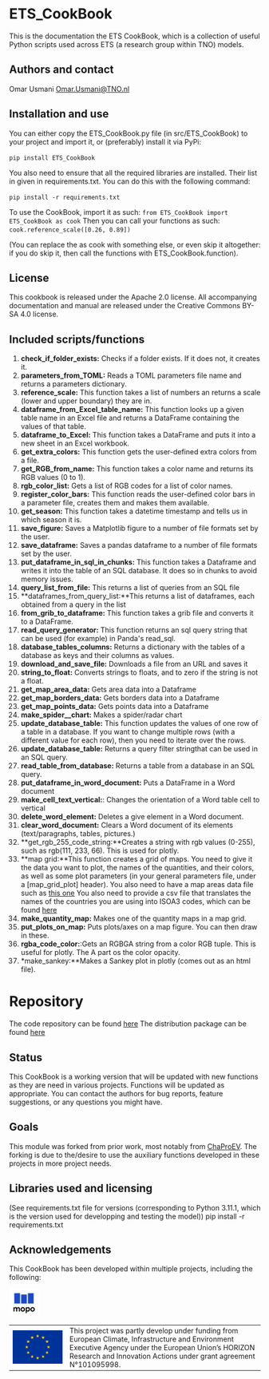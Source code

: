 

# **ETS_CookBook**


This is the documentation the ETS CookBook, which is a collection of useful
Python scripts used across ETS (a research group within TNO) models.

## Authors and contact
Omar Usmani [Omar.Usmani@TNO.nl](mailto:Omar.Usmani@TNO.nl)

## Installation and use
You can either copy the ETS_CookBook.py file (in src/ETS_CookBook) to your
project and import it, or (preferably) install it via PyPi:

``
pip install ETS_CookBook
``

You also need to ensure that all the required libraries are installed. Their
list in given in requirements.txt.
You can do this with the following command:

``
pip install -r requirements.txt
``

To use the CookBook, import it as such:
``
from ETS_CookBook import ETS_CookBook as cook
``
Then you can call your functions as such:
``
cook.reference_scale([0.26, 0.89])
``

(You can replace the as cook with something else, or even skip it altogether:
if you do skip it, then call the functions with ETS_CookBook.function).

## License

This cookbook is released under the Apache 2.0 license.
All accompanying documentation and manual are released under the 
Creative Commons BY-SA 4.0 license.

## Included scripts/functions

1. **check_if_folder_exists:** Checks if a folder exists.
    If it does not, it creates it.
2. **parameters_from_TOML:**  Reads a TOML parameters file name and returns
    a parameters dictionary.
3. **reference_scale:** This function takes a list of numbers an returns
    a scale (lower and upper boundary) they are in.
4. **dataframe_from_Excel_table_name:** This function looks up a given table
    name in an Excel file and returns a DataFrame containing the values of
    that table.
5. **dataframe_to_Excel:** This function takes a DataFrame and puts it into
    a new sheet in an Excel workbook.
6. **get_extra_colors:** This function gets the user-defined extra colors
    from a file.
7. **get_RGB_from_name:** This function takes a color name and returns
    its RGB values (0 to 1).
8. **rgb_color_list:** Gets a list of RGB codes for a list of color names.
9. **register_color_bars:** This function reads the user-defined color bars
    in a parameter file, creates them and makes them available.
10. **get_season:** This function takes a datetime timestamp and tells us
    in which season it is.
11. **save_figure:** Saves a Matplotlib figure to a number of file formats set
    by the user.
12. **save_dataframe:** Saves a pandas dataframe to a number of file formats
    set by the user.
13. **put_dataframe_in_sql_in_chunks:** This function takes a Dataframe and
    writes it into the table of an SQL database.
    It does so in chunks to avoid memory issues.
14. **query_list_from_file:** This returns a list of queries from an SQL file
15. **dataframes_from_query_list:**This returns a list of dataframes,
    each obtained from a query in the list
16. **from_grib_to_dataframe:**
This function takes a grib file and converts it to a DataFrame.
17. **read_query_generator:** This function returns an sql query string that
    can be used (for example) in Panda's read_sql.
18. **database_tables_columns:** Returns a dictionary with the tables of a
    database as keys and their columns as values.
19. **download_and_save_file:** Downloads a file from an URL and saves it
20. **string_to_float:** Converts strings to floats,
    and to zero if the string is not a float.
21. **get_map_area_data:** Gets area data into a Dataframe
22. **get_map_borders_data:** Gets borders data into a Dataframe
23. **get_map_points_data:** Gets points data into a Dataframe
24. **make_spider__chart:** Makes a spider/radar chart
25. **update_database_table:**
    This function updates the values
    of one row of a table in a database.
    If you want to change multiple rows (with
    a different value for each row), then you need to iterate over the rows.
26. **update_database_table:** Returns a query filter stringthat can be used
in an SQL query.
27. **read_table_from_database:** Returns a table from a database
in an SQL query.
28. **put_dataframe_in_word_document:** Puts a DataFrame in a Word document
29. **make_cell_text_vertical:**: Changes the orientation of a Word table cell
to vertical
30. **delete_word_element:**  Deletes a give element in a Word document.
31. **clear_word_document:** Clears a Word document of its elements
(text/paragraphs, tables, pictures.)
32. **get_rgb_255_code_string:**Creates a string with rgb values 
(0-255), such as rgb(111, 233, 66). This is used for plotly.
33. **map grid:**This function creates a grid of maps. You need to give it the data you want
    to plot, the names of the quantities, and their colors, as well as
    some plot parameters (in your general parameters file, under
    a [map_grid_plot]  header). You also need to have a map areas data file
    such as [this one](https://www.naturalearthdata.com/http//www.naturalearthdata.com/download/110m/cultural/ne_110m_admin_0_countries.zip)
    You also need to provide a csv file that translates the names of the
    countries you are using into ISOA3 codes, which can be found [here](https://en.wikipedia.org/wiki/ISO_3166-1_alpha-3)
34. **make_quantity_map:** Makes one of the quantity maps in a map grid.
35. **put_plots_on_map:** Puts plots/axes on a map figure. You can then
draw in these.
36. **rgba_code_color:**:Gets an RGBGA string from a color RGB tuple.
    This is useful for plotly.
    The A part os the color opacity.
37. *make_sankey:**Makes a Sankey plot in plotly (comes out as an html file).


# Repository
The code repository can be found [here](https://github.com/TNO/ETS_CookBook)
The distribution package can be found [here](https://pypi.org/project/ETS-CookBook/)

## Status
This CookBook is a working version that will be updated with new functions
as they are need in various projects.
Functions will be updated as appropriate.
You can contact the authors for bug reports, feature suggestions,
or any questions you might have.



## Goals 
This module was forked from prior work,
most notably from [ChaProEV](https://github.com/TNO/ChaProEV).
The forking is due to the/desire to use the auxiliary functions developed
in these projects in more project needs. 


## Libraries used and licensing
(See requirements.txt file for versions (corresponding to Python 3.11.1, which
is the version used for developping and testing the model))
pip install -r requirements.txt

## Acknowledgements
This CookBook has been developed within multiple projects,
including the following:


<table width=500px frame="none">
<tr>
<td valign="middle" width=100px>
<img src=eu-emblem-low-res.jpg alt="EU emblem" width=100%></td>
<img src=MOPO_logo_main_onwhite.svg width = 12%>
<td valign="middle">This project was partly develop under funding from 
European Climate, 
Infrastructure and Environment Executive Agency under the European Union’s 
HORIZON Research and Innovation Actions under grant agreement N°101095998.</td>
<tr>
</table>

